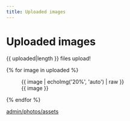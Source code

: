 ```yaml
---
title: Uploaded images
---
```

Uploaded images
==
{{ uploaded|length }} files upload!

{% for image in uploaded %}
<figure>
{{ image | echoImg('20%', 'auto') | raw }}
<figcaption>{{ image }}</figcaption>
</figure>
{% endfor %}

[admin/photos/assets](/admin/photos/assets)

